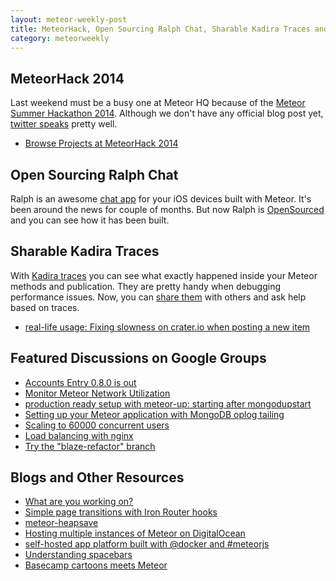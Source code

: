 ```yaml
---
layout: meteor-weekly-post
title: MeteorHack, Open Sourcing Ralph Chat, Sharable Kadira Traces and More
category: meteorweekly
---
```


## MeteorHack 2014
Last weekend must be a busy one at Meteor HQ because of the [Meteor Summer Hackathon 2014](http://hackathon.meteor.com/). Although we don't have any official blog post yet, [twitter speaks](https://twitter.com/search?f=realtime&q=meteorhack&src=typd) pretty well.

* [Browse Projects at MeteorHack 2014](http://vote-meteorhack.meteor.com/)

## Open Sourcing Ralph Chat

Ralph is an awesome [chat app](https://itunes.apple.com/us/app/ralph-chat/id782873767?mt=8) for your iOS devices built with Meteor. It's been around the news for couple of months. But now Ralph is [OpenSourced](https://groups.google.com/forum/#!topic/meteor-talk/4xY54ZK4uCE) and you can see how it has been built.

## Sharable Kadira Traces
With [Kadira traces](https://kadira.io/blog/now-traces-can-be-shared-publicly/) you can see what exactly happened inside your Meteor methods and publication. They are pretty handy when debugging performance issues. Now, you can [share them](https://kadira.io/blog/now-traces-can-be-shared-publicly/) with others and ask help based on traces.

* [real-life usage: Fixing slowness on crater.io when posting a new item](http://crater.io/posts/pyoCHsKen4ntSkfRK)

## Featured Discussions on Google Groups

* [Accounts Entry 0.8.0 is out](https://groups.google.com/forum/#!topic/meteor-talk/hcF7JnRPoY0)
* [Monitor Meteor Network Utilization](https://groups.google.com/forum/#!topic/meteor-talk/P4CiajSEpSU)
* [production ready setup with meteor-up: starting after mongodupstart](https://groups.google.com/forum/#!topic/meteor-talk/HcmQgmUiXtM)
* [Setting up your Meteor application with MongoDB oplog tailing](https://groups.google.com/forum/#!topic/meteor-talk/ehlq1_Zy_ZQ)
* [Scaling to 60000 concurrent users](https://groups.google.com/forum/#!topic/meteor-talk/tLzV-vm6Tz4)
* [Load balancing with nginx]( https://groups.google.com/d/msg/meteor-core/yuIR-p3fXck/YIkWpktGxeAJ)
* [Try the "blaze-refactor" branch](https://groups.google.com/d/msg/meteor-core/DucHmVXjayg/u-VoGR_xE94J)

## Blogs and Other Resources

* [What are you working on?](http://crater.io/posts/fn4rNzD9WgBYDkZqt)
* [Simple page transitions with Iron Router hooks](http://www.manuel-schoebel.com/blog/simple-page-transitions-with-iron-router-hooks)
* [meteor-heapsave](https://github.com/arunoda/meteor-heapsave/)
* [Hosting multiple instances of Meteor on DigitalOcean](http://code.krister.ee/hosting-multiple-instances-of-meteor-on-digitalocean/)
* [self-hosted app platform built with @docker and #meteorjs](http://usekite.github.io/#)
* [Understanding spacebars](http://meteorcapture.com/spacebars/)
* [Basecamp cartoons meets Meteor](http://basecamp.meteor.com/)
